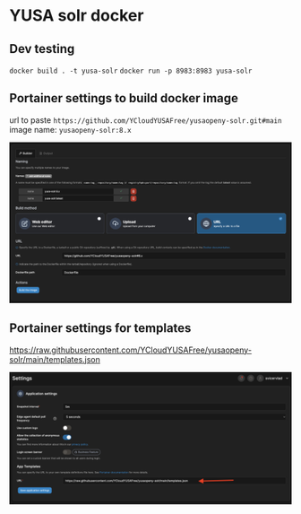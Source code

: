 # YUSA solr docker

## Dev testing

`docker build . -t yusa-solr`
`docker run -p 8983:8983 yusa-solr`

## Portainer settings to build docker image

url to paste `https://github.com/YCloudYUSAFree/yusaopeny-solr.git#main`
image name: `yusaopeny-solr:8.x`

![build settings](/img/image-build.png)


## Portainer settings for templates

https://raw.githubusercontent.com/YCloudYUSAFree/yusaopeny-solr/main/templates.json

![template settings](/img/templates.png)

